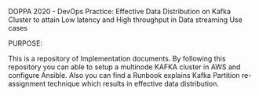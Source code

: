 DOPPA 2020 - DevOps Practice: Effective Data Distribution on Kafka Cluster to attain Low latency and High throughput in Data streaming Use cases

PURPOSE:

This is a repository of Implementation documents. By following this repository you can able to setup a multinode KAFKA cluster in AWS and configure Ansible. Also you can find a Runbook 
explains Kafka Partition re-assignment technique which results in effective data distribution.
